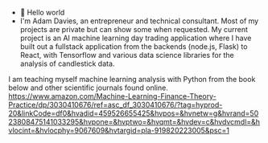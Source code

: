 - 👋 Hello world
- I'm Adam Davies, an entrepreneur and technical consultant. Most of my projects are private but can show some when requested. My current project is an AI machine learning day trading application where I have built out a fullstack application
from the backends (node.js, Flask) to React, with Tensorflow and various data science libraries for the analysis of candlestick data.

I am teaching myself machine learning analysis with Python from the book below and other scientific journals found online.
https://www.amazon.com/Machine-Learning-Finance-Theory-Practice/dp/3030410676/ref=asc_df_3030410676/?tag=hyprod-20&linkCode=df0&hvadid=459526655425&hvpos=&hvnetw=g&hvrand=5023808475141033295&hvpone=&hvptwo=&hvqmt=&hvdev=c&hvdvcmdl=&hvlocint=&hvlocphy=9067609&hvtargid=pla-919820223005&psc=1

<!---
aldavies/aldavies is a ✨ special ✨ repository because its `README.md` (this file) appears on your GitHub profile.
You can click the Preview link to take a look at your changes.
--->
